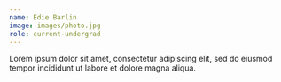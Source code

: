 ```yaml
---
name: Edie Barlin
image: images/photo.jpg
role: current-undergrad
---
```


Lorem ipsum dolor sit amet, consectetur adipiscing elit, sed do eiusmod tempor incididunt ut labore et dolore magna aliqua.
